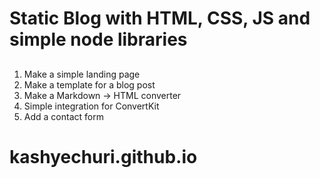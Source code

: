 # Static Blog with HTML, CSS, JS and simple node libraries 

##
1. Make a simple landing page
2. Make a template for a blog post
3. Make a Markdown -> HTML converter
4. Simple integration for ConvertKit
5. Add a contact form

# kashyechuri.github.io
